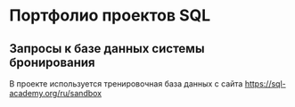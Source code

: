 # Портфолио проектов SQL
## Запросы к базе данных системы бронирования
В проекте используется тренировочная база данных с сайта https://sql-academy.org/ru/sandbox
